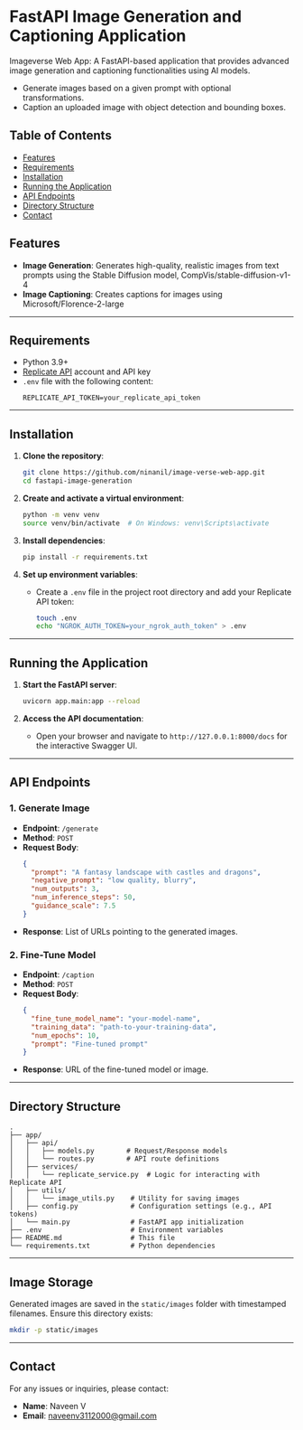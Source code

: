 # FastAPI Image Generation and Captioning Application

 Imageverse Web App: A FastAPI-based application that provides advanced image generation and captioning functionalities using AI models.
* Generate images based on a given prompt with optional transformations.
* Caption an uploaded image with object detection and bounding boxes.

## Table of Contents

- [Features](#features)
- [Requirements](#requirements)
- [Installation](#installation)
- [Running the Application](#running-the-application)
- [API Endpoints](#api-endpoints)
- [Directory Structure](#directory-structure)
- [Contact](#contact)

## Features
- **Image Generation**: Generates high-quality, realistic images from text prompts using the Stable Diffusion model, CompVis/stable-diffusion-v1-4 
- **Image Captioning**: Creates captions for images using Microsoft/Florence-2-large

---

## Requirements

- Python 3.9+
- [Replicate API](https://replicate.com/) account and API key
- `.env` file with the following content:
  ```
  REPLICATE_API_TOKEN=your_replicate_api_token
  ```

---

## Installation

1. **Clone the repository**:
   ```bash
   git clone https://github.com/ninanil/image-verse-web-app.git
   cd fastapi-image-generation
   ```

2. **Create and activate a virtual environment**:
   ```bash
   python -m venv venv
   source venv/bin/activate  # On Windows: venv\Scripts\activate
   ```

3. **Install dependencies**:
   ```bash
   pip install -r requirements.txt
   ```

4. **Set up environment variables**:
   - Create a `.env` file in the project root directory and add your Replicate API token:
     ```bash
     touch .env
     echo "NGROK_AUTH_TOKEN=your_ngrok_auth_token" > .env
     ```

---

## Running the Application

1. **Start the FastAPI server**:
   ```bash
   uvicorn app.main:app --reload
   ```

2. **Access the API documentation**:
   - Open your browser and navigate to `http://127.0.0.1:8000/docs` for the interactive Swagger UI.

---

## API Endpoints

### 1. **Generate Image**
- **Endpoint**: `/generate`
- **Method**: `POST`
- **Request Body**:
  ```json
  {
    "prompt": "A fantasy landscape with castles and dragons",
    "negative_prompt": "low quality, blurry",
    "num_outputs": 3,
    "num_inference_steps": 50,
    "guidance_scale": 7.5
  }
  ```
- **Response**: List of URLs pointing to the generated images.

### 2. **Fine-Tune Model**
- **Endpoint**: `/caption`
- **Method**: `POST`
- **Request Body**:
  ```json
  {
    "fine_tune_model_name": "your-model-name",
    "training_data": "path-to-your-training-data",
    "num_epochs": 10,
    "prompt": "Fine-tuned prompt"
  }
  ```
- **Response**: URL of the fine-tuned model or image.

---

## Directory Structure

```plaintext
.
├── app/
│   ├── api/
│   │   ├── models.py        # Request/Response models
│   │   └── routes.py        # API route definitions
│   ├── services/
│   │   └── replicate_service.py  # Logic for interacting with Replicate API
│   ├── utils/
│   │   └── image_utils.py    # Utility for saving images
│   ├── config.py             # Configuration settings (e.g., API tokens)
│   └── main.py               # FastAPI app initialization
├── .env                      # Environment variables
├── README.md                 # This file
└── requirements.txt          # Python dependencies
```

---

## Image Storage

Generated images are saved in the `static/images` folder with timestamped filenames. Ensure this directory exists:
```bash
mkdir -p static/images
```

---

## Contact

For any issues or inquiries, please contact:
- **Name**: Naveen V
- **Email**: naveenv3112000@gmail.com
